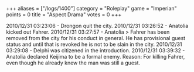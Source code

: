 +++
aliases = ["/logs/1400"]
category = "Roleplay"
game = "Imperian"
points = 0
title = "Aspect Drama"
votes = 0
+++

2010/12/31 03:23:06 - Drongon quit the city.
2010/12/31 03:26:52 - Anatolia kicked out Fahrer.
2010/12/31 03:27:57 - Anatolia > Fahrer has been removed from the city for his 
conduct in general. He has provisional guest status and until that is revoked 
he is not to be slain in the city.
2010/12/31 03:29:08 - Delphi was citizened in the introduction.
2010/12/31 03:39:32 - Anatolia declared Keijima to be a formal enemy. Reason: 
For killing Fahrer, even though he already knew the man was still a guest.
